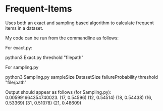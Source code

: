 # Frequent-Items
Uses both an exact and sampling based algorithm to calculate frequent items in a dataset.

My code can be run from the commandline as follows:

For exact.py:

python3 Exact.py threshold "filepath"

For sampling.py

python3 Sampling.py sampleSize DatasetSize failureProbability threshold "file/path"


Output should appear as follows (for Sampling.py):
0.005991664354740023.
(17, 0.54596)
(12, 0.54514)
(18, 0.54438)
(16, 0.53369)
(31, 0.51078)
(21, 0.48609)
